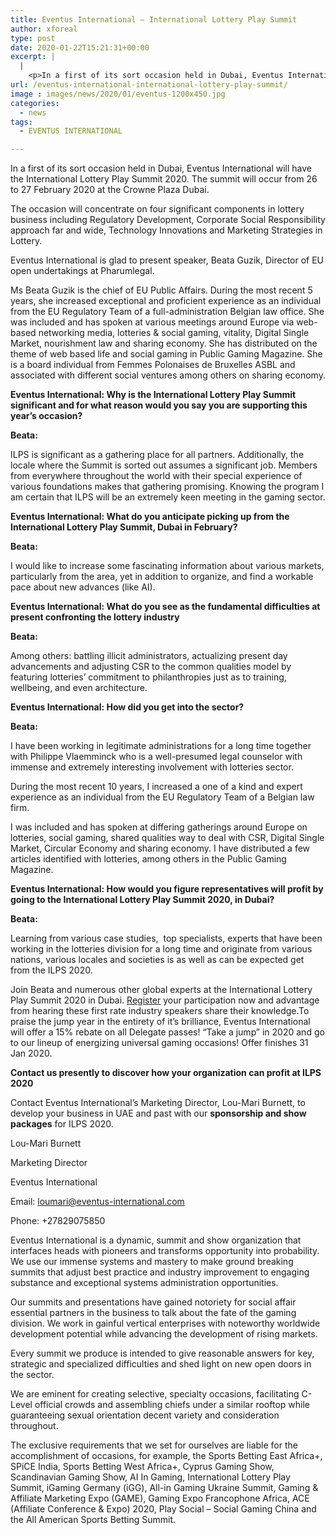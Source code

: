 ```yaml
---
title: Eventus International — International Lottery Play Summit
author: xforeal 
type: post
date: 2020-01-22T15:21:31+00:00
excerpt: |
  |
    <p>In a first of its sort occasion held in Dubai, Eventus International will have the International Lottery Play Summit 2020 </p>
url: /eventus-international-international-lottery-play-summit/
image : images/news/2020/01/eventus-1200x450.jpg
categories:
  - news
tags:
  - EVENTUS INTERNATIONAL

---
```

In a first of its sort occasion held in Dubai, Eventus International will have the International Lottery Play Summit 2020. The summit will occur from 26 to 27 February 2020 at the Crowne Plaza Dubai.

The occasion will concentrate on four significant components in lottery business including Regulatory Development, Corporate Social Responsibility approach far and wide, Technology Innovations and Marketing Strategies in Lottery.

Eventus International is glad to present speaker, Beata Guzik, Director of EU open undertakings at Pharumlegal.

Ms Beata Guzik is the chief of EU Public Affairs. During the most recent 5 years, she increased exceptional and proficient experience as an individual from the EU Regulatory Team of a full-administration Belgian law office. She was included and has spoken at various meetings around Europe via web-based networking media, lotteries & social gaming, vitality, Digital Single Market, nourishment law and sharing economy. She has distributed on the theme of web based life and social gaming in Public Gaming Magazine. She is a board individual from Femmes Polonaises de Bruxelles ASBL and associated with different social ventures among others on sharing economy.

**Eventus International: Why is the International Lottery Play Summit significant and for what reason would you say you are supporting this year’s occasion?** 

**Beata:**

ILPS is significant as a gathering place for all partners. Additionally, the locale where the Summit is sorted out assumes a significant job. Members from everywhere throughout the world with their special experience of various foundations makes that gathering promising. Knowing the program I am certain that ILPS will be an extremely keen meeting in the gaming sector.

**Eventus International: What do you anticipate picking up from the International Lottery Play Summit, Dubai in February?**

**Beata:**

I would like to increase some fascinating information about various markets, particularly from the area, yet in addition to organize, and find a workable pace about new advances (like AI).

**Eventus International: What do you see as the fundamental difficulties at present confronting the lottery industry**

**Beata:**

Among others: battling illicit administrators, actualizing present day advancements and adjusting CSR to the common qualities model by featuring lotteries’ commitment to philanthropies just as to training, wellbeing, and even architecture.

**Eventus International: How did you get into the sector?**

**Beata:**

I have been working in legitimate administrations for a long time together with Philippe Vlaemminck who is a well-presumed legal counselor with immense and extremely interesting involvement with lotteries sector.

During the most recent 10 years, I increased a one of a kind and expert experience as an individual from the EU Regulatory Team of a Belgian law firm.

I was included and has spoken at differing gatherings around Europe on lotteries, social gaming, shared qualities way to deal with CSR, Digital Single Market, Circular Economy and sharing economy. I have distributed a few articles identified with lotteries, among others in the Public Gaming Magazine.

**Eventus International: How would you figure representatives will profit by going to the International Lottery Play Summit 2020, in Dubai?**

**Beata:**

Learning from various case studies,  top specialists, experts that have been working in the lotteries division for a long time and originate from various nations, various locales and societies is as well as can be expected get from the ILPS 2020.

Join Beata and numerous other global experts at the International Lottery Play Summit 2020 in Dubai. [Register][1] your participation now and advantage from hearing these first rate industry speakers share their knowledge.To praise the jump year in the entirety of it’s brilliance, Eventus International will offer a 15% rebate on all Delegate passes! “Take a jump” in 2020 and go to our lineup of energizing universal gaming occasions! Offer finishes 31 Jan 2020.

**Contact us presently to discover how your organization can profit at ILPS 2020**

Contact Eventus International’s Marketing Director, Lou-Mari Burnett, to develop your business in UAE and past with our **sponsorship and show packages** for ILPS 2020.

Lou-Mari Burnett

Marketing Director

Eventus International

Email: loumari@eventus-international.com

Phone: +27829075850

Eventus International is a dynamic, summit and show organization that interfaces heads with pioneers and transforms opportunity into probability. We use our immense systems and mastery to make ground breaking summits that adjust best practice and industry improvement to engaging substance and exceptional systems administration opportunities.

Our summits and presentations have gained notoriety for social affair essential partners in the business to talk about the fate of the gaming division. We work in gainful vertical enterprises with noteworthy worldwide development potential while advancing the development of rising markets.

Every summit we produce is intended to give reasonable answers for key, strategic and specialized difficulties and shed light on new open doors in the sector.

We are eminent for creating selective, specialty occasions, facilitating C-Level official crowds and assembling chiefs under a similar rooftop while guaranteeing sexual orientation decent variety and consideration throughout.

The exclusive requirements that we set for ourselves are liable for the accomplishment of occasions, for example, the Sports Betting East Africa+, SPiCE India, Sports Betting West Africa+, Cyprus Gaming Show, Scandinavian Gaming Show, AI In Gaming, International Lottery Play Summit, iGaming Germany (iGG), All-in Gaming Ukraine Summit, Gaming & Affiliate Marketing Expo (GAME), Gaming Expo Francophone Africa, ACE (Affiliate Conference & Expo) 2020, Play Social – Social Gaming China and the All American Sports Betting Summit.

 [1]: https://www.eventus-international.com/ilps
